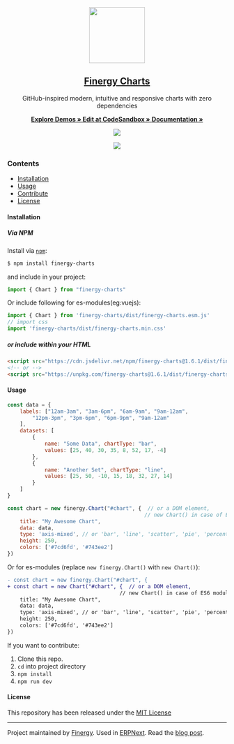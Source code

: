 <div align="center">
    <img src="https://github.com/finergyrs/design/blob/master/logos/logo-2019/finergy-charts-logo.png" height="128">
    <a href="https://finergyrs.github.io/charts">
        <h2>Finergy Charts</h2>
    </a>
    <p align="center">
        <p>GitHub-inspired modern, intuitive and responsive charts with zero dependencies</p>
        <a href="https://finergy-rs.fr/charts"> 
            <b>Explore Demos » </b>
        </a>
        <a href="https://codesandbox.io/s/finergy-charts-demo-viqud">
            <b> Edit at CodeSandbox »</b>
        </a>
        <a href="https://finergy-rs.fr/charts/docs">
            <b>Documentation » </b>
        </a>
    </p>
</div>

<p align="center">
    <a href="https://bundlephobia.com/result?p=finergy-charts">
        <img src="https://img.shields.io/bundlephobia/minzip/finergy-charts">
    </a>
</p>

<p align="center">
    <a href="https://finergyrs.github.io/charts">
        <img src=".github/example.gif">
    </a>
</p>

### Contents
* [Installation](#installation)
* [Usage](#usage)
* [Contribute](https://finergy-rs.fr/charts/docs/contributing)
* [License](#license)

#### Installation

##### Via NPM
Install via [`npm`](https://www.npmjs.com/get-npm):

```sh
$ npm install finergy-charts
```

and include in your project:
```js
import { Chart } from "finergy-charts"
```

Or include following for es-modules(eg:vuejs):
```js
import { Chart } from 'finergy-charts/dist/finergy-charts.esm.js'
// import css
import 'finergy-charts/dist/finergy-charts.min.css'
```

##### or include within your HTML

```html
<script src="https://cdn.jsdelivr.net/npm/finergy-charts@1.6.1/dist/finergy-charts.min.umd.js"></script>
<!-- or -->
<script src="https://unpkg.com/finergy-charts@1.6.1/dist/finergy-charts.min.umd.js"></script>
```

#### Usage
```js
const data = {
    labels: ["12am-3am", "3am-6pm", "6am-9am", "9am-12am",
        "12pm-3pm", "3pm-6pm", "6pm-9pm", "9am-12am"
    ],
    datasets: [
        {
            name: "Some Data", chartType: "bar",
            values: [25, 40, 30, 35, 8, 52, 17, -4]
        },
        {
            name: "Another Set", chartType: "line",
            values: [25, 50, -10, 15, 18, 32, 27, 14]
        }
    ]
}

const chart = new finergy.Chart("#chart", {  // or a DOM element,
                                            // new Chart() in case of ES6 module with above usage
    title: "My Awesome Chart",
    data: data,
    type: 'axis-mixed', // or 'bar', 'line', 'scatter', 'pie', 'percentage'
    height: 250,
    colors: ['#7cd6fd', '#743ee2']
})
```

Or for es-modules (replace `new finergy.Chart()` with `new Chart()`):
```diff
- const chart = new finergy.Chart("#chart", {
+ const chart = new Chart("#chart", {  // or a DOM element,
                                    // new Chart() in case of ES6 module with above usage
    title: "My Awesome Chart",
    data: data,
    type: 'axis-mixed', // or 'bar', 'line', 'scatter', 'pie', 'percentage'
    height: 250,
    colors: ['#7cd6fd', '#743ee2']
})
```


If you want to contribute:

1. Clone this repo.
2. `cd` into project directory
3. `npm install`
4. `npm run dev`

#### License
This repository has been released under the [MIT License](LICENSE)

------------------
Project maintained by [Finergy](https://finergy-rs.fr).
Used in [ERPNext](https://erpnext.com). Read the [blog post](https://medium.com/@pratu16x7/so-we-decided-to-create-our-own-charts-a95cb5032c97).
